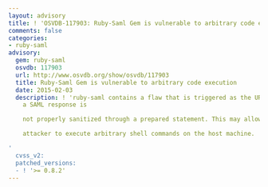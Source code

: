 ```yaml
---
layout: advisory
title: ! 'OSVDB-117903: Ruby-Saml Gem is vulnerable to arbitrary code execution'
comments: false
categories:
- ruby-saml
advisory:
  gem: ruby-saml
  osvdb: 117903
  url: http://www.osvdb.org/show/osvdb/117903
  title: Ruby-Saml Gem is vulnerable to arbitrary code execution
  date: 2015-02-03
  description: ! 'ruby-saml contains a flaw that is triggered as the URI value of
    a SAML response is

    not properly sanitized through a prepared statement. This may allow a remote

    attacker to execute arbitrary shell commands on the host machine.

'
  cvss_v2: 
  patched_versions:
  - ! '>= 0.8.2'
---
```

